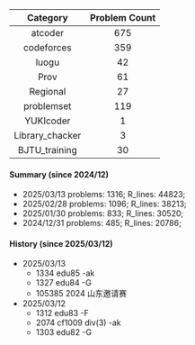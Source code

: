 | Category      | Problem Count |
|:-----------:|:--------:|
|atcoder | 675|
|codeforces | 359|
|luogu | 42|
|Prov | 61|
|Regional | 27|
|problemset | 119|
|YUKIcoder | 1|
|Library_chacker | 3|
|BJTU_training | 30|

#### Summary (since 2024/12)
- 2025/03/13   problems: 1316;   R_lines: 44823;
- 2025/02/28   problems: 1096;   R_lines: 38213;
- 2025/01/30   problems: 833;   R_lines: 30520;
- 2024/12/31   problems: 485;   R_lines: 20786;
#### History (since 2025/03/12)
- 2025/03/13
  - 1334 edu85 -ak
  - 1327 edu84 -G
  - 105385 2024 山东邀请赛
- 2025/03/12
  - 1312 edu83 -F
  - 2074 cf1009 div(3) -ak
  - 1303 edu82 -G